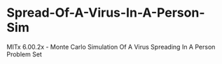# Spread-Of-A-Virus-In-A-Person-Sim
MITx 6.00.2x - Monte Carlo Simulation Of A Virus Spreading In A Person Problem Set

